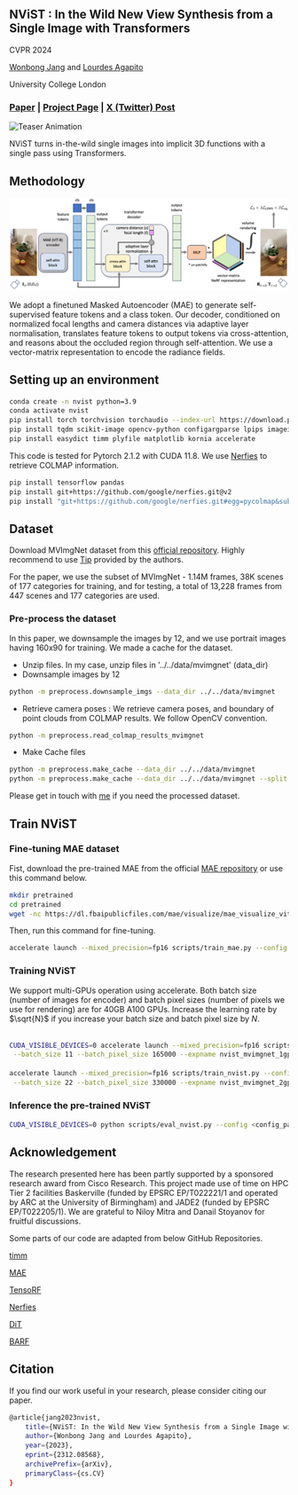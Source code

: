 
## NViST : In the Wild New View Synthesis from a Single Image with Transformers

CVPR 2024

[Wonbong Jang](https://wbjang.github.io/) and [Lourdes Agapito](https://scholar.google.com/citations?view_op=list_works&hl=en&hl=en&user=IRMX4-4AAAAJ&sortby=pubdate)

University College London

### [Paper](https://arxiv.org/abs/2312.08568) | [Project Page](https://wbjang.github.io/nvist_webpage) | [X (Twitter) Post](https://twitter.com/wbjang11/status/1765453564782997833)
![Teaser Animation](media/teaser_nvist.gif)

NViST turns in-the-wild single images into implicit 3D functions with a single pass using Transformers.

## Methodology

![Methodology](media/methodology.png)

We adopt a finetuned Masked Autoencoder (MAE) to generate self-supervised feature tokens and a class token. 
Our decoder, conditioned on normalized focal lengths and camera distances via adaptive layer normalisation, 
translates feature tokens to output tokens via cross-attention, and reasons about the occluded region through self-attention.
We use a vector-matrix representation to encode the radiance fields. 

## Setting up an environment

```sh 
conda create -n nvist python=3.9
conda activate nvist
pip install torch torchvision torchaudio --index-url https://download.pytorch.org/whl/cu118
pip install tqdm scikit-image opencv-python configargparse lpips imageio-ffmpeg lpips tensorboard torch_efficient_distloss
pip install easydict timm plyfile matplotlib kornia accelerate
```

This code is tested for Pytorch 2.1.2 with CUDA 11.8.
We use [Nerfies](https://github.com/google/nerfies) to retrieve COLMAP information.

```sh
pip install tensorflow pandas
pip install git+https://github.com/google/nerfies.git@v2
pip install "git+https://github.com/google/nerfies.git#egg=pycolmap&subdirectory=third_party/pycolmap"
```


## Dataset

Download MVImgNet dataset from this [official repository](https://github.com/GAP-LAB-CUHK-SZ/MVImgNet).
Highly recommend to use [Tip](https://docs.google.com/document/d/1krVb4B3rZw-0FaBBPS7c3SJKfqq5AVYTs2HN2LnlBPQ/edit#heading=h.2ukfzxh5c9pq) provided by the authors.

For the paper, we use the subset of MVImgNet - 1.14M frames, 38K scenes of 177 categories for training, and for testing, a total of 13,228 frames from 447 scenes and 177 categories are used. 


### Pre-process the dataset

In this paper, we downsample the images by 12, and we use portrait images having 160x90 for training. 
We made a cache for the dataset. 

* Unzip files. In my case, unzip files in '../../data/mvimgnet' (data_dir)
* Downsample images by 12 

```sh
python -m preprocess.downsample_imgs --data_dir ../../data/mvimgnet 
```

* Retrieve camera poses : We retrieve camera poses, and boundary of point clouds from COLMAP results. We follow OpenCV convention.

```sh
python -m preprocess.read_colmap_results_mvimgnet
```

* Make Cache files 

```sh
python -m preprocess.make_cache --data_dir ../../data/mvimgnet
python -m preprocess.make_cache --data_dir ../../data/mvimgnet --split test
```

Please get in touch with [me](mailto:won.jang1108@gmail.com) if you need the processed dataset.

## Train NViST

### Fine-tuning MAE dataset

Fist, download the pre-trained MAE from the official [MAE repository](https://github.com/facebookresearch/mae) or use this command below.

```sh
mkdir pretrained
cd pretrained
wget -nc https://dl.fbaipublicfiles.com/mae/visualize/mae_visualize_vit_base.pth
```

Then, run this command for fine-tuning.

```sh
accelerate launch --mixed_precision=fp16 scripts/train_mae.py --config configs/mvimgnet_mae.txt --apply_minus_one_to_one_norm False --expname mae_mvimgnet_imgnet
```

### Training NViST

We support multi-GPUs operation using accelerate. Both batch size (number of images for encoder) and batch pixel sizes (number of pixels we use for rendering) are for 40GB A100 GPUs. Increase the learning rate by $\sqrt{N}$ if you increase your batch size and batch pixel size by $N$.

```sh

CUDA_VISIBLE_DEVICES=0 accelerate launch --mixed_precision=fp16 scripts/train_nvist.py --config configs/mvimgnet_nvist.txt\
 --batch_size 11 --batch_pixel_size 165000 --expname nvist_mvimgnet_1gpu

accelerate launch --mixed_precision=fp16 scripts/train_nvist.py --config configs/mvimgnet_nvist.txt\
 --batch_size 22 --batch_pixel_size 330000 --expname nvist_mvimgnet_2gpus --lr_encoder_init 0.00006 --lr_decoder_init 0.0003 --lr_renderer_init 0.0003

```


### Inference the pre-trained NViST

```sh
CUDA_VISIBLE_DEVICES=0 python scripts/eval_nvist.py --config <config_path> --ckpt_dir <ckpt_path>
```



## Acknowledgement

The research presented here has been partly supported by a sponsored research award from Cisco Research. This project made use of time on HPC Tier 2 facilities Baskerville (funded by EPSRC EP/T022221/1 and operated by ARC at the University of Birmingham) and JADE2 (funded by EPSRC EP/T022205/1). We are grateful to Niloy Mitra and Danail Stoyanov for fruitful discussions.


Some parts of our code are adapted from below GitHub Repositories.

[timm](https://github.com/huggingface/pytorch-image-models)

[MAE](https://github.com/facebookresearch/mae)

[TensoRF](https://github.com/apchenstu/TensoRF)

[Nerfies](https://github.com/google/nerfies)

[DiT](https://github.com/facebookresearch/DiT) 

[BARF](https://github.com/chenhsuanlin/bundle-adjusting-NeRF)

## Citation

If you find our work useful in your research, please consider citing our paper.

```sh
@article{jang2023nvist,
    title={NViST: In the Wild New View Synthesis from a Single Image with Transformers}, 
    author={Wonbong Jang and Lourdes Agapito},
    year={2023},
    eprint={2312.08568},
    archivePrefix={arXiv},
    primaryClass={cs.CV}
}
```
